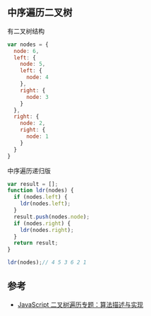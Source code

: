 ## 中序遍历二叉树
有二叉树结构
```js
var nodes = {
  node: 6,
  left: {
    node: 5, 
    left: { 
      node: 4 
    }, 
    right: { 
      node: 3 
    }
  },
  right: { 
    node: 2, 
    right: { 
      node: 1 
    } 
  }
}
```

中序遍历递归版
```js
var result = [];
function ldr(nodes) {
  if (nodes.left) {
    ldr(nodes.left);
  }
  result.push(nodes.node);
  if (nodes.right) {
    ldr(nodes.right);
  }
  return result;
}

ldr(nodes);// 4 5 3 6 2 1

```

## 参考
* [JavaScript 二叉树遍历专题：算法描述与实现](https://zhuanlan.zhihu.com/p/27307626)
